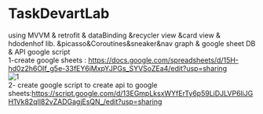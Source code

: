 # TaskDevartLab
using MVVM &amp; retrofit &amp; dataBinding &amp;recycler view &amp;card view &amp; hdodenhof lib. &amp;picasso&amp;Coroutines&amp;sneaker&amp;nav graph &amp; google sheet DB &amp; API google script <br/>
1-create google sheets : https://docs.google.com/spreadsheets/d/15H-hd0z2h6OIf_g5e-33fEY6jMxpYJPGs_SYVSoZEa4/edit?usp=sharing <br/>
![1](https://user-images.githubusercontent.com/19371586/136418932-62b83b1e-b12d-489f-9de9-78ecfc4e3368.PNG)
<br/>
2- create google script to create api to google sheets:https://script.google.com/d/13EGmpLksxWYfErTy6p59LiDJLVP6liJGH1Vk82qIl82vZADGagjEsQN_/edit?usp=sharing
